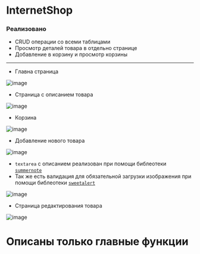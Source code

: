 # InternetShop

### Реализовано
- CRUD операции со всеми таблицами
- Просмотр деталей товара в отдельно странице
- Добавление в корзину и просмотр корзины
***
* Главна страница

![image](https://user-images.githubusercontent.com/62746770/175860629-5f8f02d2-9476-4680-a9a6-e9898af8df19.png)

* Страница с описанием товара

![image](https://user-images.githubusercontent.com/62746770/175860826-84330725-6d51-44ce-bf60-aea4c9cc780f.png)

* Корзина

![image](https://user-images.githubusercontent.com/62746770/175860893-f5a71541-6fe4-4297-9f63-3efec18ebf68.png)

* Добавление нового товара

![image](https://user-images.githubusercontent.com/62746770/175861029-58763c34-5fcf-47e7-bdfb-d573f425f8e1.png)

- ```textarea``` с описанием реализован при помощи библеотеки [```summernote```](https://summernote.org/)
- Так же есть валидация для обязательной загрузки изображения при помощи библеотеки [```sweetalert```](https://sweetalert.js.org/)

![image](https://user-images.githubusercontent.com/62746770/175861899-47240f3e-103e-402b-a974-7c1e9d563818.png)

* Страница редактирования товара

![image](https://user-images.githubusercontent.com/62746770/175861981-ccf957b5-b5be-4c63-ad40-c62f4ab5e138.png)

# Описаны только главные функции
